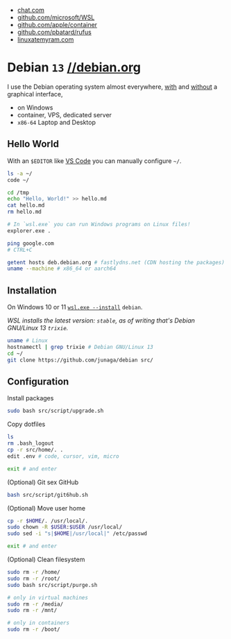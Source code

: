 - [chat.com](https://chat.com/)
- [github.com/microsoft/WSL](https://github.com/microsoft/WSL)
- [github.com/apple/container](https://github.com/apple/container)
- [github.com/pbatard/rufus](https://github.com/pbatard/rufus)
- [linuxatemyram.com](https://www.linuxatemyram.com/)

# Debian `13` [//debian.org](https://debian.org/)

I use the Debian operating system almost everywhere, [with](https://www.reddit.com/r/unixporn/top/?t=year) and [without](<https://en.wikipedia.org/wiki/Terminal_emulator>) a graphical interface,

- on Windows
- container, VPS, dedicated server
- `x86-64` Laptop and Desktop

## Hello World

With an `$EDITOR` like [VS Code](https://code.visualstudio.com/) you can manually configure `~/`.

```bash
ls -a ~/
code ~/

cd /tmp
echo "Hello, World!" >> hello.md
cat hello.md
rm hello.md

# In `wsl.exe` you can run Windows programs on Linux files!
explorer.exe .

ping google.com
# CTRL+C

getent hosts deb.debian.org # fastlydns.net (CDN hosting the packages)
uname --machine # x86_64 or aarch64
```

## Installation

On Windows 10 or 11 [`wsl.exe --install`](./windows/linux/README.MD) `debian`.

_WSL installs the latest version: `stable`, as of writing that's Debian GNU/Linux 13 `trixie`._

```bash
uname # Linux
hostnamectl | grep trixie # Debian GNU/Linux 13
cd ~/
git clone https://github.com/junaga/debian src/
```

## Configuration

Install packages

```bash
sudo bash src/script/upgrade.sh
```

Copy dotfiles

```bash
ls
rm .bash_logout
cp -r src/home/. .
edit .env # code, cursor, vim, micro

exit # and enter
```

(Optional) Git sex GitHub

```bash
bash src/script/git6hub.sh
```

(Optional) Move user home

```bash
cp -r $HOME/. /usr/local/.
sudo chown -R $USER:$USER /usr/local/
sudo sed -i "s|$HOME|/usr/local|" /etc/passwd

exit # and enter
```

(Optional) Clean filesystem

```bash
sudo rm -r /home/
sudo rm -r /root/
sudo bash src/script/purge.sh

# only in virtual machines
sudo rm -r /media/
sudo rm -r /mnt/

# only in containers
sudo rm -r /boot/
```
